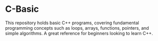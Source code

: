 # C-Basic
This repository holds basic C++ programs, covering fundamental programming concepts such as loops, arrays, functions, pointers, and simple algorithms. A great reference for beginners looking to learn C++.
